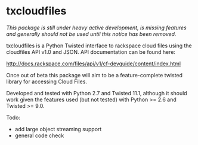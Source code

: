 txcloudfiles
============

*This package is still under heavy active development, is missing features and*
*generally should not be used until this notice has been removed.*

txcloudfiles is a Python Twisted interface to rackspace cloud files using the
cloudfiles API v1.0 and JSON. API documentation can be found here:

http://docs.rackspace.com/files/api/v1/cf-devguide/content/index.html

Once out of beta this package will aim to be a feature-complete twisted library
for accessing Cloud Files.

Developed and tested with Python 2.7 and Twisted 11.1, although it should work
given the features used (but not tested) with Python >= 2.6 and Twisted >= 9.0.

Todo:
 * add large object streaming support
 * general code check


